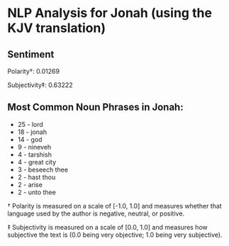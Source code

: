 # NLP Analysis for Jonah (using the KJV translation)

## Sentiment

Polarity†: 0.01269

Subjectivity‡: 0.63222

## Most Common Noun Phrases in Jonah:

 * 25	-  lord
 * 18	-  jonah
 * 14	-  god
 * 9	-  nineveh
 * 4	-  tarshish
 * 4	-  great city
 * 3	-  beseech thee
 * 2	-  hast thou
 * 2	-  arise
 * 2	-  unto thee


† Polarity is measured on a scale of [-1.0, 1.0] and measures whether that language used by the author is negative, neutral, or positive.

‡ Subjectivity is measured on a scale of [0.0, 1.0] and measures how subjective the text is (0.0 being very objective; 1.0 being very subjective).
